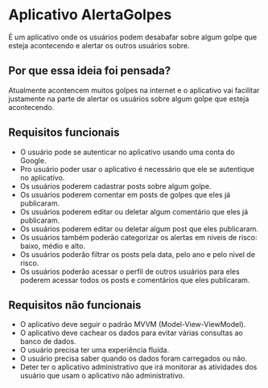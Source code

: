 # Aplicativo AlertaGolpes

É um aplicativo onde os usuários podem desabafar sobre algum golpe que esteja acontecendo e alertar os outros usuários sobre.

## Por que essa ideia foi pensada?
Atualmente acontencem muitos golpes na internet e o aplicativo vai facilitar justamente na parte de alertar os usuários sobre algum golpe que esteja acontecendo.


## Requisitos funcionais
- O usuário pode se autenticar no aplicativo usando uma conta do Google.
- Pro usuário poder usar o aplicativo é necessário que ele se autentique no aplicativo.
- Os usuários poderem cadastrar posts sobre algum golpe.
- Os usuários poderem comentar em posts de golpes que eles já publicaram.
- Os usuários poderem editar ou deletar algum comentário que eles já publicaram.
- Os usuários poderem editar ou deletar algum post que eles publicaram.
- Os usuários também poderão categorizar os alertas em niveis de risco: baixo, médio e alto.
- Os usuários poderão filtrar os posts pela data, pelo ano e pelo nivel de risco.
- Os usuários poderão acessar o perfil de outros usuários para eles poderem acessar todos os posts e comentários que eles publicaram.


## Requisitos não funcionais
- O aplicativo deve seguir o padrão MVVM (Model-View-ViewModel).
- O aplicativo deve cachear os dados para evitar várias consultas ao banco de dados.
- O usuário precisa ter uma experiência fluída.
- O usuário precisa saber quando os dados foram carregados ou não.
- Deter ter o aplicativo administrativo que irá monitorar as atividades dos usuário que usam o aplicativo não administrativo.